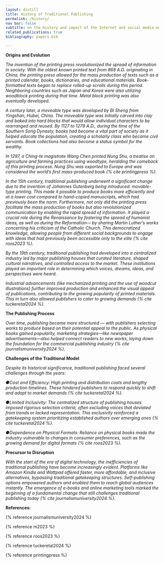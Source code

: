 ```yaml
---
layout: distill
title: History of Traditional Publishing
permalink: /history/
nav bar: false
subtitle: on the history and impact of the Internet and social media on traditional publishing
related_publications: true
bibliography: papers.bib

---
```

<b>Origins and Evolution</b>

*The invention of the printing press revolutionized the spread of information in society. With the oldest known printed text from 868 A.D. originating in China, the printing press allowed for the mass production of texts such as a printed calendar, books, dictionaries, and educational materials. Book-formatted texts began to replace rolled-up scrolls during this period. Neighboring countries such as Japan and Korea were also utilizing woodblock printing during that time. Metal block printing was also eventually developed.*

*A century later, a moveable type was developed by Bi Sheng from Yingshan, Hubei, China. The moveable type was initially carved into clay and baked into hard blocks that would allow individual characters to be rearranged and reused. By 1127 to 1279 A.D., during the time of the Southern Song Dynasty, books had become a vital part of society as it helped educate the population, creating a scholarly class who became civil servants. Book collections had also become a status symbol for the wealthy.*

*In 1297, a Ching-te magistrate Wang Chen printed Nung Shu, a treatise on agriculture and farming practices using woodtype, heralding the comeback of this printing process. Nung Shu was exported to Europe and was considered the world’s first mass-produced book {% cite printingpress %}.*

*In the 15th century, traditional publishing underwent a significant change due to the invention of Johannes Gutenberg being introduced: movable-type printing. This made it possible to produce books more efficiently and at a lower cost compared to hand-copied manuscripts, which had previously been the norm. Furthermore, not only did the printing press facilitate the mass production of books but also revolutionized communication by enabling the rapid spread of information. It played a crucial role during the Renaissance by fostering the spread of humanist ideas, as well as during the Reformation— by sharing Martin Luther’s works concerning his criticism of the Catholic Church. This democratized knowledge, allowing people from different social backgrounds to engage with ideas that had previously been accessible only to the elite {% cite roos2023 %}.*

*By the 19th century, traditional publishing had developed into a centralized industry led by major publishing houses that curated literature, shaped cultural narratives, and controlled access to the market. These institutions played an important role in determining which voices, dreams, ideas, and perspectives were heard.*

*Industrial advancements (like mechanized printing and the use of woodcut illustrations) further improved production and enhanced the visual appeal of publications, contributing to the growing popularity of printed materials. This in turn also allowed publishers to cater to growing demands {% cite tuckeretal2024 %}.*

<b>The Publishing Process</b>

*Over time, publishing became more structured — with publishers selecting works to produce based on their potential appeal to the public. As physical books gained popularity, marketing strategies—like newspaper advertisements—also helped connect readers to new works, laying down the foundation for the commercial publishing industry {% cite journalismuniversity2024 %}.*

<b>Challenges of the Traditional Model</b>

*Despite its historical significance, traditional publishing faced several challenges through the years:*

*●Cost and Efficiency: High printing and distribution costs and lengthy production timelines. These hindered publishers to respond quickly to shift and adapt to market demands {% cite tuckeretal2024 %}.*

*●Limited Inclusivity: The centralized structure of publishing houses imposed rigorous selection criteria, often excluding voices that deviated from trends or lacked representation. This exclusivity reinforced a gatekeeping system prioritizing established authors over emerging ones {% cite tuckeretal2024 %}.*

*●Dependence on Physical Formats: Reliance on physical books made the industry vulnerable to changes in consumer preferences, such as the growing demand for digital formats {% cite roos2023 %}.*

<b>Precursor to Disruption</b>

*With the start of the era of digital technology, the inefficiencies of traditional publishing have become increasingly evident. Platforms like Amazon Kindle and Wattpad offered faster, more affordable, and inclusive alternatives, bypassing traditional gatekeeping structures. Self-publishing options empowered authors and enabled them to reach global audiences instantly. The emergence of e-books and online marketing tools marked the beginning of a fundamental change that still challenges traditional publishing today {% cite journalismuniversity2024 %}.*



<b>References:</b>

{% reference journalismuniversity2024 %}

{% reference m2023 %}

{% reference roos2023 %}

{% reference tuckeretal2024 %}

{% reference printingpress %}
